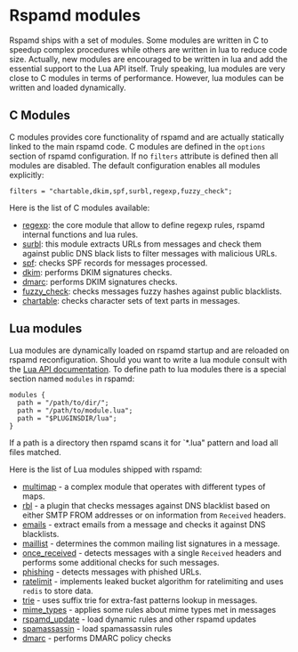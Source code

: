 # Rspamd modules

Rspamd ships with a set of modules. Some modules are written in C to speedup
complex procedures while others are written in lua to reduce code size.
Actually, new modules are encouraged to be written in lua and add the essential
support to the Lua API itself. Truly speaking, lua modules are very close to 
C modules in terms of performance. However, lua modules can be written and loaded
dynamically.

## C Modules

C modules provides core functionality of rspamd and are actually statically linked
to the main rspamd code. C modules are defined in the `options` section of rspamd
configuration. If no `filters` attribute is defined then all modules are disabled.
The default configuration enables all modules explicitly:

~~~ucl
filters = "chartable,dkim,spf,surbl,regexp,fuzzy_check";
~~~

Here is the list of C modules available:

- [regexp](regexp.md): the core module that allow to define regexp rules,
rspamd internal functions and lua rules.
- [surbl](surbl.md): this module extracts URLs from messages and check them against
public DNS black lists to filter messages with malicious URLs.
- [spf](spf.md): checks SPF records for messages processed.
- [dkim](dkim.md): performs DKIM signatures checks.
- [dmarc](dmarc.md): performs DKIM signatures checks.
- [fuzzy_check](fuzzy_check.md): checks messages fuzzy hashes against public blacklists.
- [chartable](chartable.md): checks character sets of text parts in messages.

## Lua modules

Lua modules are dynamically loaded on rspamd startup and are reloaded on rspamd
reconfiguration. Should you want to write a lua module consult with the 
[Lua API documentation](../lua/). To define path to lua modules there is a special section
named `modules` in rspamd:

~~~ucl
modules {
  path = "/path/to/dir/";
  path = "/path/to/module.lua";
  path = "$PLUGINSDIR/lua";
}
~~~

If a path is a directory then rspamd scans it for `*.lua" pattern and load all
files matched.

Here is the list of Lua modules shipped with rspamd:

- [multimap](multimap.md) - a complex module that operates with different types
of maps.
- [rbl](rbl.md) - a plugin that checks messages against DNS blacklist based on
either SMTP FROM addresses or on information from `Received` headers.
- [emails](emails.md) - extract emails from a message and checks it against DNS
blacklists.
- [maillist](maillist.md) - determines the common mailing list signatures in a message.
- [once_received](once_received.md) - detects messages with a single `Received` headers
and performs some additional checks for such messages.
- [phishing](phishing.md) - detects messages with phished URLs.
- [ratelimit](ratelimit.md) - implements leaked bucket algorithm for ratelimiting and
uses `redis` to store data.
- [trie](trie.md) - uses suffix trie for extra-fast patterns lookup in messages.
- [mime_types](mime_types.md) - applies some rules about mime types met in messages
- [rspamd_update](rspamd_update.md) - load dynamic rules and other rspamd updates
- [spamassassin](spamassassin.md) - load spamassassin rules
- [dmarc](dmarc.md) - performs DMARC policy checks
